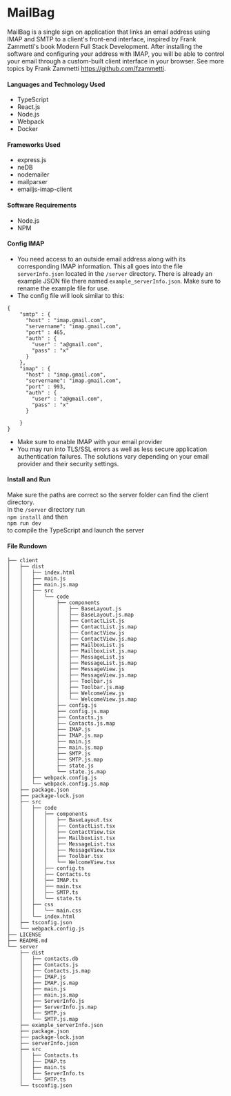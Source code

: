 # MailBag
MailBag is a single sign on application that links an email address using IMAP and SMTP to a client's front-end interface, inspired by Frank Zammetti's book Modern Full Stack Development. After installing the software and configuring your address with IMAP, you will be able to control your email through a custom-built client interface in your browser. See more topics by Frank Zammetti https://github.com/fzammetti.

#### Languages and Technology Used
* TypeScript
* React.js
* Node.js
* Webpack
* Docker 

#### Frameworks Used
* express.js
* neDB 
* nodemailer
* mailparser
* emailjs-imap-client 

#### Software Requirements
* Node.js
* NPM 

#### Config IMAP
* You need access to an outside email address along with its corresponding IMAP information. This all goes into the file <code>serverInfo.json</code> located in the <code>/server</code> directory. There is already an example JSON file there named <code>example_serverInfo.json</code>. Make sure to rename the example file for use. <br>
* The config file will look similar to this: 

```
{
    "smtp" : {
      "host" : "imap.gmail.com",
      "servername": "imap.gmail.com",
      "port" : 465,
      "auth" : {
        "user" : "a@gmail.com",
        "pass" : "x"
      }
    },
    "imap" : {
      "host" : "imap.gmail.com",
      "servername": "imap.gmail.com",
      "port" : 993,
      "auth" : {
        "user" : "a@gmail.com",
        "pass" : "x"
      }

    }
}
```
* Make sure to enable IMAP with your email provider 
* You may run into TLS/SSL errors as well as less secure application authentication failures. The solutions vary depending on your email provider and their security settings. 

#### Install and Run 
Make sure the paths are correct so the server folder can find the client directory. <br> 
In the <code>/server</code> directory run <br>
```npm install``` 
and then <br> 
```npm run dev``` <br> 
to compile the TypeScript and launch the server 

#### File Rundown 
```
├── client
│   ├── dist
│   │   ├── index.html
│   │   ├── main.js
│   │   ├── main.js.map
│   │   ├── src
│   │   │   └── code
│   │   │       ├── components
│   │   │       │   ├── BaseLayout.js
│   │   │       │   ├── BaseLayout.js.map
│   │   │       │   ├── ContactList.js
│   │   │       │   ├── ContactList.js.map
│   │   │       │   ├── ContactView.js
│   │   │       │   ├── ContactView.js.map
│   │   │       │   ├── MailboxList.js
│   │   │       │   ├── MailboxList.js.map
│   │   │       │   ├── MessageList.js
│   │   │       │   ├── MessageList.js.map
│   │   │       │   ├── MessageView.js
│   │   │       │   ├── MessageView.js.map
│   │   │       │   ├── Toolbar.js
│   │   │       │   ├── Toolbar.js.map
│   │   │       │   ├── WelcomeView.js
│   │   │       │   └── WelcomeView.js.map
│   │   │       ├── config.js
│   │   │       ├── config.js.map
│   │   │       ├── Contacts.js
│   │   │       ├── Contacts.js.map
│   │   │       ├── IMAP.js
│   │   │       ├── IMAP.js.map
│   │   │       ├── main.js
│   │   │       ├── main.js.map
│   │   │       ├── SMTP.js
│   │   │       ├── SMTP.js.map
│   │   │       ├── state.js
│   │   │       └── state.js.map
│   │   ├── webpack.config.js
│   │   └── webpack.config.js.map
│   ├── package.json
│   ├── package-lock.json
│   ├── src
│   │   ├── code
│   │   │   ├── components
│   │   │   │   ├── BaseLayout.tsx
│   │   │   │   ├── ContactList.tsx
│   │   │   │   ├── ContactView.tsx
│   │   │   │   ├── MailboxList.tsx
│   │   │   │   ├── MessageList.tsx
│   │   │   │   ├── MessageView.tsx
│   │   │   │   ├── Toolbar.tsx
│   │   │   │   └── WelcomeView.tsx
│   │   │   ├── config.ts
│   │   │   ├── Contacts.ts
│   │   │   ├── IMAP.ts
│   │   │   ├── main.tsx
│   │   │   ├── SMTP.ts
│   │   │   └── state.ts
│   │   ├── css
│   │   │   └── main.css
│   │   └── index.html
│   ├── tsconfig.json
│   └── webpack.config.js
├── LICENSE
├── README.md
└── server
    ├── dist
    │   ├── contacts.db
    │   ├── Contacts.js
    │   ├── Contacts.js.map
    │   ├── IMAP.js
    │   ├── IMAP.js.map
    │   ├── main.js
    │   ├── main.js.map
    │   ├── ServerInfo.js
    │   ├── ServerInfo.js.map
    │   ├── SMTP.js
    │   └── SMTP.js.map
    ├── example_serverInfo.json
    ├── package.json
    ├── package-lock.json
    ├── serverInfo.json
    ├── src
    │   ├── Contacts.ts
    │   ├── IMAP.ts
    │   ├── main.ts
    │   ├── ServerInfo.ts
    │   └── SMTP.ts
    └── tsconfig.json
```
